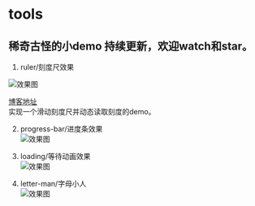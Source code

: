# tools
稀奇古怪的小demo
持续更新，欢迎watch和star。
---
1. ruler/刻度尺效果  

![效果图](http://upload-images.jianshu.io/upload_images/7866286-f041fba15a44d0ff.gif?imageMogr2/auto-orient/strip)  

[博客地址](http://blog.csdn.net/lichking11/article/details/78296061)  
实现一个滑动刻度尺并动态读取刻度的demo。

2. progress-bar/进度条效果  
![效果图](http://ox34ivs2j.bkt.clouddn.com/%E8%BF%9B%E5%BA%A6%E6%9D%A1.gif)

3. loading/等待动画效果  
![效果图](http://ox34ivs2j.bkt.clouddn.com/loading.gif)

4. letter-man/字母小人  
![效果图](http://ox34ivs2j.bkt.clouddn.com/letter-man.gif)